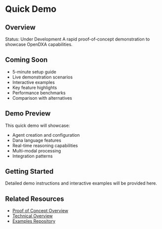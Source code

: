 # Quick Demo

## Overview
Status: Under Development
A rapid proof-of-concept demonstration to showcase OpenDXA capabilities.

## Coming Soon

- 5-minute setup guide
- Live demonstration scenarios
- Interactive examples
- Key feature highlights
- Performance benchmarks
- Comparison with alternatives

## Demo Preview

This quick demo will showcase:
- Agent creation and configuration
- Dana language features
- Real-time reasoning capabilities
- Multi-modal processing
- Integration patterns

## Getting Started

Detailed demo instructions and interactive examples will be provided here.

## Related Resources

- [Proof of Concept Overview](README.md)
- [Technical Overview](../comparison/technical-overview.md)
- [Examples Repository](https://github.com/aitomatic/opendxa/tree/main/examples)